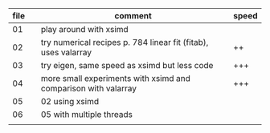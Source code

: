 | file |   | comment                                                        | speed |
|------|---|----------------------------------------------------------------|-------|
| 01   |   | play around with xsimd                                         |       |
| 02   |   | try numerical recipes p. 784 linear fit (fitab), uses valarray | ++    |
| 03   |   | try eigen, same speed as xsimd but less code                   | +++   |
| 04   |   | more small experiments with xsimd and comparison with valarray | +++   |
| 05   |   | 02 using xsimd                                                 |       |
| 06   |   | 05 with multiple threads                                       |       |
|      |   |                                                                |       |
